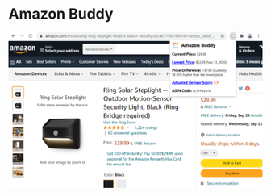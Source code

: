 # Amazon Buddy
 
<p float="left">
  <img src="https://github.com/kuoalan/Amazon-Buddy/blob/main/Screenshots/screenshot_1.png" width="800">
</p>
